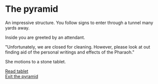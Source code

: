 # The pyramid

An impressive structure. You follow signs to enter through a tunnel many yards away. 

Inside you are greeted by an attendant.  

"Unfortunately, we are closed for cleaning. However, please look at out finding aid of the personal writings and effects of the Pharaoh."  

She motions to a stone tablet.  

[Read tablet](https://www.lib.uchicago.edu/e/scrc/findingaids/view.php?eadid=ICU.SPCL.ABRAHAMA)  
[Exit the pyramid](giza.html)
